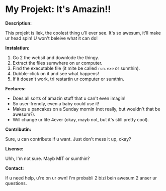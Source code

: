 # My Projekt: It's Amazin!!

**Descriptiun:**

This projekt is liek, the coolest thing u'll ever see. It's so awesum, it'll make ur head spin! U won't beleive what it can do!

**Instalatiun:**

1.  Go 2 the websit and downlode the thingy.
2.  Extract the files sumwhere on ur computer.
3.  Find the executable file (it mite be called `run.exe` or sumthin).
4.  Dubble-click on it and see what happens!
5.  If it doesn't work, tri restartin ur computer or sumthin.

**Feetures:**

- Does all sorts of amazin stuff that u can't even imagin!
- So user-frendly, even a baby could use it!
- Makes u pancakes on a Sunday mornin (not really, but wouldn't that be awesum?).
- Will change ur life 4ever (okay, mayb not, but it's still pretty cool).

**Contributin:**

Sure, u can contribute if u want. Just don't mess it up, okay?

**Lisense:**

Uhh, I'm not sure. Mayb MIT or sumthin?

**Contact:**

If u need help, u're on ur own! I'm probabli 2 bizi bein awesum 2 anser ur questions.
